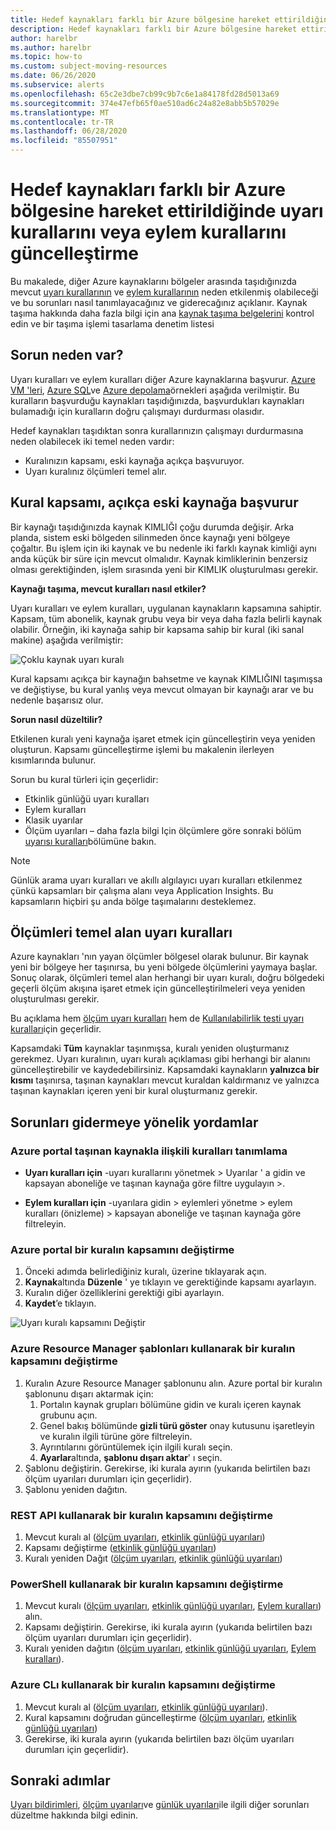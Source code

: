 ```yaml
---
title: Hedef kaynakları farklı bir Azure bölgesine hareket ettirildiğinde uyarı kurallarını veya eylem kurallarını güncelleştirme
description: Hedef kaynakları farklı bir Azure bölgesine hareket ettirildiğinde uyarı kurallarının veya eylem kurallarının nasıl güncelleştirilmesi için arka plan ve yönergeler.
author: harelbr
ms.author: harelbr
ms.topic: how-to
ms.custom: subject-moving-resources
ms.date: 06/26/2020
ms.subservice: alerts
ms.openlocfilehash: 65c2e3dbe7cb99c9b7c6e1a84178fd28d5013a69
ms.sourcegitcommit: 374e47efb65f0ae510ad6c24a82e8abb5b57029e
ms.translationtype: MT
ms.contentlocale: tr-TR
ms.lasthandoff: 06/28/2020
ms.locfileid: "85507951"
---
```

# <a name="how-to-update-alert-rules-or-action-rules-when-their-target-resource-moves-to-a-different-azure-region"></a>Hedef kaynakları farklı bir Azure bölgesine hareket ettirildiğinde uyarı kurallarını veya eylem kurallarını güncelleştirme

Bu makalede, diğer Azure kaynaklarını bölgeler arasında taşıdığınızda mevcut [uyarı kurallarının](https://docs.microsoft.com/azure/azure-monitor/platform/alerts-overview) ve [eylem kurallarının](https://docs.microsoft.com/azure/azure-monitor/platform/alerts-action-rules) neden etkilenmiş olabileceği ve bu sorunları nasıl tanımlayacağınız ve giderecağınız açıklanır. Kaynak taşıma hakkında daha fazla bilgi için ana [kaynak taşıma belgelerini](https://docs.microsoft.com/azure/azure-resource-manager/management/move-region) kontrol edin ve bir taşıma işlemi tasarlama denetim listesi

## <a name="why-the-problem-exists"></a>Sorun neden var?

Uyarı kuralları ve eylem kuralları diğer Azure kaynaklarına başvurur. [Azure VM 'leri](https://docs.microsoft.com/azure/site-recovery/azure-to-azure-tutorial-migrate), [Azure SQL](https://docs.microsoft.com/azure/sql-database/sql-database-move-resources-across-regions)ve [Azure depolama](https://docs.microsoft.com/azure/storage/common/storage-account-move)örnekleri aşağıda verilmiştir. Bu kuralların başvurduğu kaynakları taşıdığınızda, başvurdukları kaynakları bulamadığı için kuralların doğru çalışmayı durdurması olasıdır.

Hedef kaynakları taşıdıktan sonra kurallarınızın çalışmayı durdurmasına neden olabilecek iki temel neden vardır:

- Kuralınızın kapsamı, eski kaynağa açıkça başvuruyor.
- Uyarı kuralınız ölçümleri temel alır.

## <a name="rule-scope-explicitly-refers-to-the-old-resource"></a>Kural kapsamı, açıkça eski kaynağa başvurur

Bir kaynağı taşıdığınızda kaynak KIMLIĞI çoğu durumda değişir. Arka planda, sistem eski bölgeden silinmeden önce kaynağı yeni bölgeye çoğaltır. Bu işlem için iki kaynak ve bu nedenle iki farklı kaynak kimliği aynı anda küçük bir süre için mevcut olmalıdır. Kaynak kimliklerinin benzersiz olması gerektiğinden, işlem sırasında yeni bir KIMLIK oluşturulması gerekir. 

**Kaynağı taşıma, mevcut kuralları nasıl etkiler?**

Uyarı kuralları ve eylem kuralları, uygulanan kaynakların kapsamına sahiptir. Kapsam, tüm abonelik, kaynak grubu veya bir veya daha fazla belirli kaynak olabilir.
Örneğin, iki kaynağa sahip bir kapsama sahip bir kural (iki sanal makine) aşağıda verilmiştir:

![Çoklu kaynak uyarı kuralı](media/alerts-resource-move/multi-resource-alert-rule.png)

Kural kapsamı açıkça bir kaynağın bahsetme ve kaynak KIMLIĞINI taşımışsa ve değiştiyse, bu kural yanlış veya mevcut olmayan bir kaynağı arar ve bu nedenle başarısız olur.

**Sorun nasıl düzeltilir?**

Etkilenen kuralı yeni kaynağa işaret etmek için güncelleştirin veya yeniden oluşturun. Kapsamı güncelleştirme işlemi bu makalenin ilerleyen kısımlarında bulunur.

Sorun bu kural türleri için geçerlidir:

- Etkinlik günlüğü uyarı kuralları
- Eylem kuralları
- Klasik uyarılar
- Ölçüm uyarıları – daha fazla bilgi Için ölçümlere göre sonraki bölüm [uyarısı kuralları](#alert-rules-based-on-metrics)bölümüne bakın.

> [!NOTE]
> Günlük arama uyarı kuralları ve akıllı algılayıcı uyarı kuralları etkilenmez çünkü kapsamları bir çalışma alanı veya Application Insights. Bu kapsamların hiçbiri şu anda bölge taşımalarını desteklemez.

## <a name="alert-rules-based-on-metrics"></a>Ölçümleri temel alan uyarı kuralları

Azure kaynakları 'nın yayan ölçümler bölgesel olarak bulunur. Bir kaynak yeni bir bölgeye her taşınırsa, bu yeni bölgede ölçümlerini yaymaya başlar. Sonuç olarak, ölçümleri temel alan herhangi bir uyarı kuralı, doğru bölgedeki geçerli ölçüm akışına işaret etmek için güncelleştirilmeleri veya yeniden oluşturulması gerekir.

Bu açıklama hem [ölçüm uyarı kuralları](alerts-metric-overview.md) hem de [Kullanılabilirlik testi uyarı kuralları](../app/monitor-web-app-availability.md)için geçerlidir.

Kapsamdaki **Tüm** kaynaklar taşınmışsa, kuralı yeniden oluşturmanız gerekmez. Uyarı kuralının, uyarı kuralı açıklaması gibi herhangi bir alanını güncelleştirebilir ve kaydedebilirsiniz.
Kapsamdaki kaynakların **yalnızca bir kısmı** taşınırsa, taşınan kaynakları mevcut kuraldan kaldırmanız ve yalnızca taşınan kaynakları içeren yeni bir kural oluşturmanız gerekir.

## <a name="procedures-to-fix-problems"></a>Sorunları gidermeye yönelik yordamlar

### <a name="identifying-rules-associated-with-a-moved-resource-from-the-azure-portal"></a>Azure portal taşınan kaynakla ilişkili kuralları tanımlama

- **Uyarı kuralları için** -uyarı kurallarını yönetmek > Uyarılar ' a gidin ve kapsayan aboneliğe ve taşınan kaynağa göre filtre uygulayın >.

- **Eylem kuralları için** -uyarılara gidin > eylemleri yönetme > eylem kuralları (önizleme) > kapsayan aboneliğe ve taşınan kaynağa göre filtreleyin.

### <a name="change-scope-of-a-rule-from-the-azure-portal"></a>Azure portal bir kuralın kapsamını değiştirme

1. Önceki adımda belirlediğiniz kuralı, üzerine tıklayarak açın.
2. **Kaynak**altında **Düzenle** ' ye tıklayın ve gerektiğinde kapsamı ayarlayın.
3. Kuralın diğer özelliklerini gerektiği gibi ayarlayın.
4. **Kaydet**’e tıklayın.

![Uyarı kuralı kapsamını Değiştir](media/alerts-resource-move/change-alert-rule-scope.png)

### <a name="change-the-scope-of-a-rule-using-azure-resource-manager-templates"></a>Azure Resource Manager şablonları kullanarak bir kuralın kapsamını değiştirme

1. Kuralın Azure Resource Manager şablonunu alın.  Azure portal bir kuralın şablonunu dışarı aktarmak için:
   1. Portalın kaynak grupları bölümüne gidin ve kuralı içeren kaynak grubunu açın.
   2. Genel bakış bölümünde **gizli türü göster** onay kutusunu işaretleyin ve kuralın ilgili türüne göre filtreleyin.
   3. Ayrıntılarını görüntülemek için ilgili kuralı seçin.
   4. **Ayarlar**altında, **şablonu dışarı aktar**' ı seçin.
2. Şablonu değiştirin. Gerekirse, iki kurala ayırın (yukarıda belirtilen bazı ölçüm uyarıları durumları için geçerlidir).
3. Şablonu yeniden dağıtın.

### <a name="change-scope-of-a-rule-using-rest-api"></a>REST API kullanarak bir kuralın kapsamını değiştirme

1. Mevcut kuralı al ([ölçüm uyarıları](https://docs.microsoft.com/rest/api/monitor/metricalerts/get), [etkinlik günlüğü uyarıları](https://docs.microsoft.com/rest/api/monitor/activitylogalerts/get))
2. Kapsamı değiştirme ([etkinlik günlüğü uyarıları](https://docs.microsoft.com/rest/api/monitor/activitylogalerts/update))
3. Kuralı yeniden Dağıt ([ölçüm uyarıları](https://docs.microsoft.com/rest/api/monitor/metricalerts/createorupdate), [etkinlik günlüğü uyarıları](https://docs.microsoft.com/rest/api/monitor/activitylogalerts/createorupdate))

### <a name="change-scope-of-a-rule-using-powershell"></a>PowerShell kullanarak bir kuralın kapsamını değiştirme

1. Mevcut kuralı ([ölçüm uyarıları](https://docs.microsoft.com/powershell/module/az.monitor/get-azmetricalertrulev2), [etkinlik günlüğü uyarıları](https://docs.microsoft.com/powershell/module/az.monitor/get-azactivitylogalert), [Eylem kuralları](https://docs.microsoft.com/powershell/module/az.alertsmanagement/Get-AzActionRule)) alın.
2. Kapsamı değiştirin. Gerekirse, iki kurala ayırın (yukarıda belirtilen bazı ölçüm uyarıları durumları için geçerlidir).
3. Kuralı yeniden dağıtın ([ölçüm uyarıları](https://docs.microsoft.com/powershell/module/az.monitor/add-azmetricalertrulev2), [etkinlik günlüğü uyarıları](https://docs.microsoft.com/powershell/module/az.monitor/enable-azactivitylogalert), [Eylem kuralları](https://docs.microsoft.com/powershell/module/az.alertsmanagement/set-azactionrule)).

### <a name="change-the-scope-of-a-rule-using-azure-cli"></a>Azure CLı kullanarak bir kuralın kapsamını değiştirme

1.  Mevcut kuralı al ([ölçüm uyarıları](https://docs.microsoft.com/cli/azure/monitor/metrics/alert?view=azure-cli-latest#az-monitor-metrics-alert-show), [etkinlik günlüğü uyarıları](https://docs.microsoft.com/cli/azure/monitor/activity-log/alert#az-monitor-activity-log-alert-list)).
2.  Kural kapsamını doğrudan güncelleştirme ([ölçüm uyarıları](https://docs.microsoft.com/cli/azure/monitor/metrics/alert#az-monitor-metrics-alert-update), [etkinlik günlüğü uyarıları](https://docs.microsoft.com/cli/azure/monitor/activity-log/alert/scope))
3.  Gerekirse, iki kurala ayırın (yukarıda belirtilen bazı ölçüm uyarıları durumları için geçerlidir).

## <a name="next-steps"></a>Sonraki adımlar

[Uyarı bildirimleri](alerts-troubleshoot.md), [ölçüm uyarıları](alerts-troubleshoot-metric.md)ve [günlük uyarıları](alerts-troubleshoot-log.md)ile ilgili diğer sorunları düzeltme hakkında bilgi edinin. 
